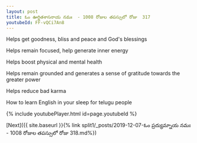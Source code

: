 ```yaml
---
layout: post
title: ఓం ఊర్జితశాసనాయ నమః  - 1008 రోజుల తపస్సులో రోజు  317
youtubeId: FF-vQCi7An8
---
```

 
 
Helps get goodness, bliss and peace and God's blessings
 
Helps remain focused, help generate inner energy 
 
Helps boost physical and mental health 
 
Helps remain grounded and generates a sense of gratitude towards the greater power 
 
Helps reduce bad karma
 
How to learn English in your sleep for telugu people
 
 
 
 


{% include youtubePlayer.html id=page.youtubeId %}
 
[Next]({{ site.baseurl }}{% link split1/_posts/2019-12-07-ఓం ప్రద్యుమ్నాయ నమః  - 1008 రోజుల తపస్సులో రోజు  318.md%})
 
